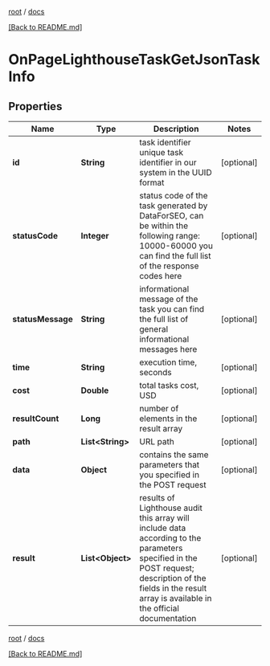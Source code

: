 [root](./../ "root") / [docs](./ "docs")

[[Back to README.md]](./../README.md "[Back to README.md]")

# OnPageLighthouseTaskGetJsonTaskInfo

## Properties

| Name | Type | Description | Notes |
|------------ | ------------- | ------------- | -------------|
|**id** | **String** | task identifier unique task identifier in our system in the UUID format |  [optional] |
|**statusCode** | **Integer** | status code of the task generated by DataForSEO, can be within the following range: 10000-60000 you can find the full list of the response codes here |  [optional] |
|**statusMessage** | **String** | informational message of the task you can find the full list of general informational messages here |  [optional] |
|**time** | **String** | execution time, seconds |  [optional] |
|**cost** | **Double** | total tasks cost, USD |  [optional] |
|**resultCount** | **Long** | number of elements in the result array |  [optional] |
|**path** | **List&lt;String&gt;** | URL path |  [optional] |
|**data** | **Object** | contains the same parameters that you specified in the POST request |  [optional] |
|**result** | **List&lt;Object&gt;** | results of Lighthouse audit this array will include data according to the parameters specified in the POST request; description of the fields in the result array is available in the official documentation |  [optional] |

[root](./../ "root") / [docs](./ "docs")

[[Back to README.md]](./../README.md "[Back to README.md]")